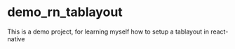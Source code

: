 # demo_rn_tablayout
This is a demo project, for learning myself how to setup a tablayout in react-native
